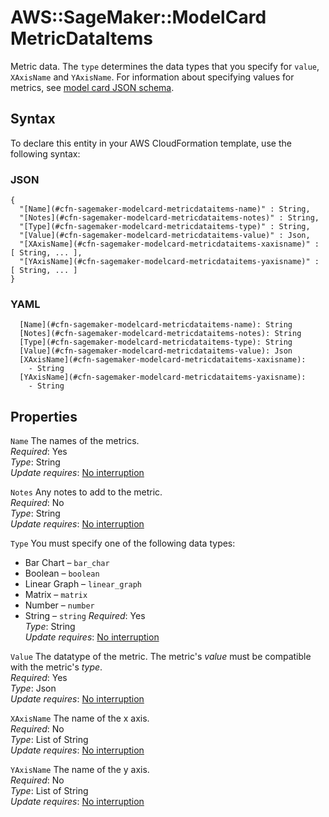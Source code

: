 # AWS::SageMaker::ModelCard MetricDataItems<a name="aws-properties-sagemaker-modelcard-metricdataitems"></a>

Metric data\. The `type` determines the data types that you specify for `value`, `XAxisName` and `YAxisName`\. For information about specifying values for metrics, see [model card JSON schema](https://docs.aws.amazon.com/sagemaker/latest/dg/model-cards.html#model-cards-json-schema)\.

## Syntax<a name="aws-properties-sagemaker-modelcard-metricdataitems-syntax"></a>

To declare this entity in your AWS CloudFormation template, use the following syntax:

### JSON<a name="aws-properties-sagemaker-modelcard-metricdataitems-syntax.json"></a>

```
{
  "[Name](#cfn-sagemaker-modelcard-metricdataitems-name)" : String,
  "[Notes](#cfn-sagemaker-modelcard-metricdataitems-notes)" : String,
  "[Type](#cfn-sagemaker-modelcard-metricdataitems-type)" : String,
  "[Value](#cfn-sagemaker-modelcard-metricdataitems-value)" : Json,
  "[XAxisName](#cfn-sagemaker-modelcard-metricdataitems-xaxisname)" : [ String, ... ],
  "[YAxisName](#cfn-sagemaker-modelcard-metricdataitems-yaxisname)" : [ String, ... ]
}
```

### YAML<a name="aws-properties-sagemaker-modelcard-metricdataitems-syntax.yaml"></a>

```
  [Name](#cfn-sagemaker-modelcard-metricdataitems-name): String
  [Notes](#cfn-sagemaker-modelcard-metricdataitems-notes): String
  [Type](#cfn-sagemaker-modelcard-metricdataitems-type): String
  [Value](#cfn-sagemaker-modelcard-metricdataitems-value): Json
  [XAxisName](#cfn-sagemaker-modelcard-metricdataitems-xaxisname):
    - String
  [YAxisName](#cfn-sagemaker-modelcard-metricdataitems-yaxisname):
    - String
```

## Properties<a name="aws-properties-sagemaker-modelcard-metricdataitems-properties"></a>

`Name` <a name="cfn-sagemaker-modelcard-metricdataitems-name"></a>
The names of the metrics\.  
_Required_: Yes  
_Type_: String  
_Update requires_: [No interruption](https://docs.aws.amazon.com/AWSCloudFormation/latest/UserGuide/using-cfn-updating-stacks-update-behaviors.html#update-no-interrupt)

`Notes` <a name="cfn-sagemaker-modelcard-metricdataitems-notes"></a>
Any notes to add to the metric\.  
_Required_: No  
_Type_: String  
_Update requires_: [No interruption](https://docs.aws.amazon.com/AWSCloudFormation/latest/UserGuide/using-cfn-updating-stacks-update-behaviors.html#update-no-interrupt)

`Type` <a name="cfn-sagemaker-modelcard-metricdataitems-type"></a>
You must specify one of the following data types:

- Bar Chart – `bar_char`
- Boolean – `boolean`
- Linear Graph – `linear_graph`
- Matrix – `matrix`
- Number – `number`
- String – `string`
  _Required_: Yes  
  _Type_: String  
  _Update requires_: [No interruption](https://docs.aws.amazon.com/AWSCloudFormation/latest/UserGuide/using-cfn-updating-stacks-update-behaviors.html#update-no-interrupt)

`Value` <a name="cfn-sagemaker-modelcard-metricdataitems-value"></a>
The datatype of the metric\. The metric's _value_ must be compatible with the metric's _type_\.  
_Required_: Yes  
_Type_: Json  
_Update requires_: [No interruption](https://docs.aws.amazon.com/AWSCloudFormation/latest/UserGuide/using-cfn-updating-stacks-update-behaviors.html#update-no-interrupt)

`XAxisName` <a name="cfn-sagemaker-modelcard-metricdataitems-xaxisname"></a>
The name of the x axis\.  
_Required_: No  
_Type_: List of String  
_Update requires_: [No interruption](https://docs.aws.amazon.com/AWSCloudFormation/latest/UserGuide/using-cfn-updating-stacks-update-behaviors.html#update-no-interrupt)

`YAxisName` <a name="cfn-sagemaker-modelcard-metricdataitems-yaxisname"></a>
The name of the y axis\.  
_Required_: No  
_Type_: List of String  
_Update requires_: [No interruption](https://docs.aws.amazon.com/AWSCloudFormation/latest/UserGuide/using-cfn-updating-stacks-update-behaviors.html#update-no-interrupt)
